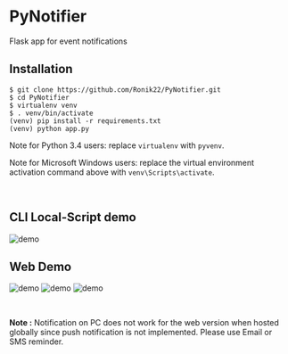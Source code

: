 # PyNotifier
Flask app for event notifications

Installation
------------


    $ git clone https://github.com/Ronik22/PyNotifier.git
    $ cd PyNotifier
    $ virtualenv venv
    $ . venv/bin/activate
    (venv) pip install -r requirements.txt
    (venv) python app.py

Note for Python 3.4 users: replace `virtualenv` with `pyvenv`.

Note for Microsoft Windows users: replace the virtual environment activation command above with `venv\Scripts\activate`.

<br>

## CLI Local-Script demo

<image src="./demo/4.png" alt="demo">

<br>

## Web Demo

<image src="./demo/1.png" alt="demo">

<image src="./demo/2.png" alt="demo">

<image src="./demo/3.png" alt="demo">

&nbsp;

**Note :** Notification on PC does not work for the web version when hosted globally since push notification is not implemented. Please use Email or SMS reminder.